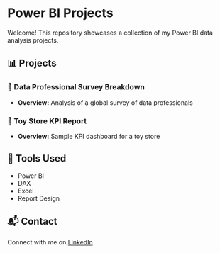 # Power BI Projects

Welcome! This repository showcases a collection of my Power BI data analysis projects.

## 📊 Projects

### 📁 Data Professional Survey Breakdown
- **Overview:** Analysis of a global survey of data professionals

### 📁 Toy Store KPI Report
- **Overview:** Sample KPI dashboard for a toy store

## 🧰 Tools Used
- Power BI
- DAX
- Excel
- Report Design

## 📬 Contact
Connect with me on [LinkedIn](https://www.linkedin.com/in/kayleigh-mannering/)
